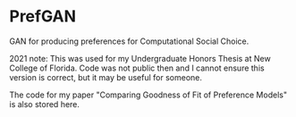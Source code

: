 # PrefGAN
GAN for producing preferences for Computational Social Choice.


2021 note:
This was used for my Undergraduate Honors Thesis at New College of Florida. Code was not public then and I cannot ensure this version is correct, but it may be useful for someone.

The code for my paper "Comparing Goodness of Fit of Preference Models" is also stored here.
